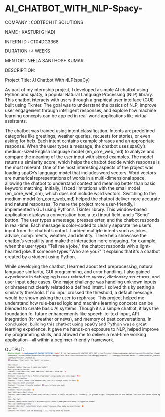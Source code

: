 # AI_CHATBOT_WITH_NLP-Spacy-

COMPANY : CODTECH IT SOLUTIONS

NAME : KASTURI GHADI

INTERN ID : CT04DG3368

DURATION : 4 WEEKS

MENTOR : NEELA SANTHOSH KUMAR

DESCRIPTION:

Project Title: AI Chatbot With NLP(spaCy)

As part of my internship project, I developed a simple AI chatbot using Python and spaCy, a popular Natural Language Processing (NLP) library. This chatbot interacts with users through a graphical user interface (GUI) built using Tkinter. The goal was to understand the basics of NLP, improve user engagement through intelligent responses, and explore how machine learning concepts can be applied in real-world applications like virtual assistants.

The chatbot was trained using intent classification. Intents are predefined categories like greetings, weather queries, requests for stories, or even asking for help. Each intent contains example phrases and an appropriate response. When the user types a message, the chatbot uses spaCy’s medium-sized English language model (en_core_web_md) to analyze and compare the meaning of the user input with stored examples. The model returns a similarity score, which helps the chatbot decide which response is the most relevant. One of the most interesting aspects of the project was loading spaCy’s language model that includes word vectors. Word vectors are numerical representations of words in a multi-dimensional space, allowing the chatbot to understand context and meaning better than basic keyword matching. Initially, I faced limitations with the small model (en_core_web_sm), which does not include word vectors. Switching to the medium model (en_core_web_md) helped the chatbot deliver more accurate and natural responses. To make the project more user-friendly, I implemented a GUI using Python’s Tkinter library. This window-based application displays a conversation box, a text input field, and a "Send" button. The user types a message, presses enter, and the chatbot responds in real-time. Each message is color-coded to clearly separate the user’s input from the chatbot’s output. I added multiple intents such as jokes, advice, compliments, weather, and identity. These help showcase the chatbot’s versatility and make the interaction more engaging. For example, when the user types "Tell me a joke," the chatbot responds with a light-hearted joke. If someone types "Who are you?" it explains that it's a chatbot created by a student using Python.

While developing the chatbot, I learned about text preprocessing, natural language similarity, GUI programming, and error handling. I also gained experience in debugging issues related to syntax, dictionary structures, and user input edge cases. One major challenge was handling unknown inputs or phrases not clearly related to a defined intent. I solved this by setting a similarity threshold. If no input crossed the threshold, a default message would be shown asking the user to rephrase. This project helped me understand how rule-based logic and machine learning concepts can be blended to create basic AI systems. Though it's a simple chatbot, it lays the foundation for future enhancements like speech-to-text input, API integration (for weather or news), and memory of past conversations. In conclusion, building this chatbot using spaCy and Python was a great learning experience. It gave me hands-on exposure to NLP, helped improve my programming skills, and allowed me to deliver a real-time working application—all within a beginner-friendly framework.

OUTPUT:
![image alt](https://github.com/KasturiGhadi/AI_CHATBOT_WITH_NLP-Spacy-/blob/330aa0436cba98e884e3e974b263b885289323d7/Screenshot%202025-07-22%20200018Chatbot.png)
